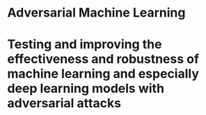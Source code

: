 # Adversarial Machine Learning
# Testing and improving the effectiveness and robustness of machine learning and especially deep learning models with adversarial attacks
 
